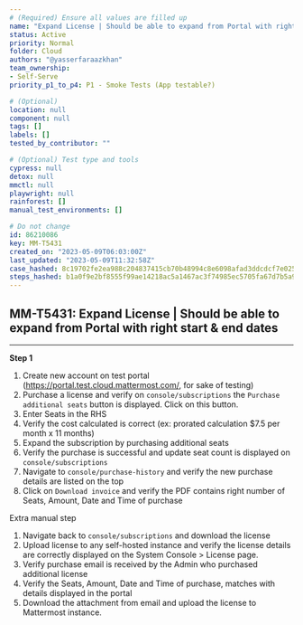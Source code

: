 ```yaml
---
# (Required) Ensure all values are filled up
name: "Expand License | Should be able to expand from Portal with right start & end dates"
status: Active
priority: Normal
folder: Cloud
authors: "@yasserfaraazkhan"
team_ownership:
- Self-Serve
priority_p1_to_p4: P1 - Smoke Tests (App testable?)

# (Optional)
location: null
component: null
tags: []
labels: []
tested_by_contributor: ""

# (Optional) Test type and tools
cypress: null
detox: null
mmctl: null
playwright: null
rainforest: []
manual_test_environments: []

# Do not change
id: 86210086
key: MM-T5431
created_on: "2023-05-09T06:03:00Z"
last_updated: "2023-05-09T11:32:58Z"
case_hashed: 8c19702fe2ea988c204837415cb70b48994c8e6098afad3ddcdcf7e025de67f5724c93f03a2dba6bbc7ad566c22f0eb4
steps_hashed: b1a0f9e2bf8555f99ae14218ac5a1467ac3f74985ec5705fa67d7b5a980412788785ea68dcdccac2d59caec20c22f295
---
```


<!-- (Auto-generated) Based on frontmatter's "key" and "name" -->

## MM-T5431: Expand License | Should be able to expand from Portal with right start & end dates

---

**Step 1**

1. Create new account on test portal (<https://portal.test.cloud.mattermost.com/>, for sake of testing)
2. Purchase a license and verify on `console/subscriptions` the `Purchase additional seats` button is displayed. Click on this button.
3. Enter Seats in the RHS
4. Verify the cost calculated is correct (ex: prorated calculation $7.5 per month x 11 months)
5. Expand the subscription by purchasing additional seats
6. Verify the purchase is successful and update seat count is displayed on `console/subscriptions`
7. Navigate to `console/purchase-history` and verify the new purchase details are listed on the top
8. Click on `Download invoice` and verify the PDF contains right number of Seats, Amount, Date and Time of purchase

Extra manual step

1. Navigate back to `console/subscriptions` and download the license
2. Upload license to any self-hosted instance and verify the license details are correctly displayed on the System Console > License page.
3. Verify purchase email is received by the Admin who purchased additional license
4. Verify the Seats, Amount, Date and Time of purchase, matches with details displayed in the portal
5. Download the attachment from email and upload the license to Mattermost instance.
